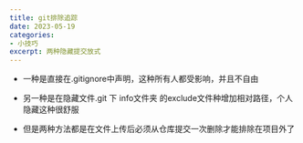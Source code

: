 ```yaml
---
title: git排除追踪
date: 2023-05-19
categories:
- 小技巧
excerpt: 两种隐藏提交放式
---
```

- 一种是直接在.gitignore中声明，这种所有人都受影响，并且不自由

- 另一种是在隐藏文件.git 下 info文件夹 的exclude文件种增加相对路径，个人隐藏这种很舒服

- 但是两种方法都是在文件上传后必须从仓库提交一次删除才能排除在项目外了